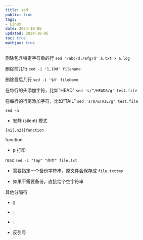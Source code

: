 ```yaml
---
title: sed
public: true
tags:
- Linux
date: 2024-10-05
updated: 2024-10-05
toc: true
mathjax: true
---
```


删除包含特定字符串的行 `sed '/abc/d;/efg/d' a.txt > a.log`

删除前几行 `sed -i '1,10d' filename`

删除最后几行 `sed -i '$d' fileName`

在每行的头添加字符，比如"HEAD" `sed 's/^/HEAD&/g' test.file`

在每行的行尾添加字符，比如“TAIL” `sed 's/$/&TAIL/g' test.file`

`sed -n`

  + 安靜 (silent) 模式

`[n1[,n2]]function`

function

  + p 打印

mac `sed -i "tmp" "命令" file.txt`

  + 需要指定一个备份字符串，原文件会保存成 `file.txttmp`

  + 如果不需要备份，直接给个空字符串

其他分隔符

  + `@`

  + `|`

  + `!`

  + 反引号

